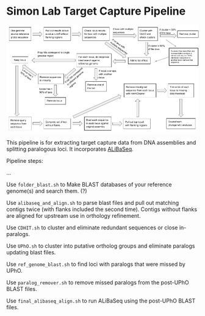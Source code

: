 # Simon Lab Target Capture Pipeline

![Pipeline flowchart](/images/pipeline_flowchart.png)

This pipeline is for extracting target capture data from DNA assemblies and splitting paralogous loci. It incorporates [ALiBaSeq](https://github.com/AlexKnyshov/alibaseq). 

Pipeline steps:

...

Use `folder_blast.sh` to Make BLAST databases of your reference genome(s) and search them. (?)

Use `alibaseq_and_align.sh` to parse blast files and pull out matching contigs twice (with flanks included the second time). Contigs without flanks are aligned for upstream use in orthology refinement.

Use `CDHIT.sh` to cluster and eliminate redundant sequences or close in-paralogs.

Use `UPhO.sh` to cluster into putative ortholog groups and eliminate paralogs updating blast files.

Use `ref_genome_blast.sh` to find loci with paralogs that were missed by UPhO.

Use `paralog_remover.sh` to remove missed paralogs from the post-UPhO BLAST files.

Use `final_alibaseq_align.sh` to run ALiBaSeq using the post-UPhO BLAST files.
